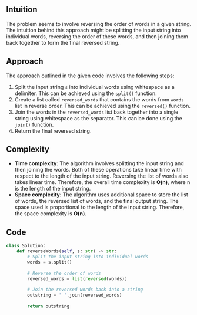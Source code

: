 ## Intuition
The problem seems to involve reversing the order of words in a given string. The intuition behind this approach might be splitting the input string into individual words, reversing the order of these words, and then joining them back together to form the final reversed string.

## Approach
The approach outlined in the given code involves the following steps:
1. Split the input string `s` into individual words using whitespace as a delimiter. This can be achieved using the `split()` function.
2. Create a list called `reversed_words` that contains the words from `words` list in reverse order. This can be achieved using the `reversed()` function.
3. Join the words in the `reversed_words` list back together into a single string using whitespace as the separator. This can be done using the `join()` function.
4. Return the final reversed string.

## Complexity
- **Time complexity**: The algorithm involves splitting the input string and then joining the words. Both of these operations take linear time with respect to the length of the input string. Reversing the list of words also takes linear time. Therefore, the overall time complexity is **O(n)**, where n is the length of the input string.
- **Space complexity**: The algorithm uses additional space to store the list of words, the reversed list of words, and the final output string. The space used is proportional to the length of the input string. Therefore, the space complexity is **O(n)**.

## Code
```python
class Solution:
    def reverseWords(self, s: str) -> str:
        # Split the input string into individual words
        words = s.split()
        
        # Reverse the order of words
        reversed_words = list(reversed(words))
        
        # Join the reversed words back into a string
        outstring = ' '.join(reversed_words)
        
        return outstring
```